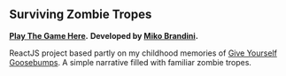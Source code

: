 ## Surviving Zombie Tropes

**[Play The Game Here](https://mikobrandini.github.io/surviving_zombie_tropes/).**
**Developed by [Miko Brandini](https://mikobrandini.github.io/portfolio/).**

ReactJS project based partly on my childhood memories of [Give Yourself Goosebumps](https://en.wikipedia.org/wiki/Give_Yourself_Goosebumps). A simple narrative filled with familiar zombie tropes. 
